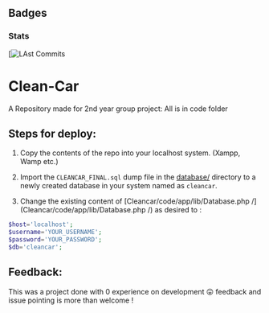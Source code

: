 ## Badges  

### Stats
[![LAst Commits](https://img.shields.io/github/last-commit/ov1n/Cleancar)


# Clean-Car
A Repository made for 2nd year group project:
All is in code folder

## Steps for deploy:

1. Copy the contents of the  repo into your localhost system. (Xampp, Wamp etc.)
2. Import the `CLEANCAR_FINAL.sql` dump file in the [database/](database) directory to a newly created database in your system named as `cleancar`. 


3. Change the  existing content of [Cleancar/code/app/lib/Database.php /](Cleancar/code/app/lib/Database.php /) as desired to :

```php
$host='localhost';
$username='YOUR_USERNAME';
$password='YOUR_PASSWORD';
$db='cleancar';
```

## Feedback:

This was a project done with 0 experience on development :stuck_out_tongue: feedback and issue pointing is more than welcome !

